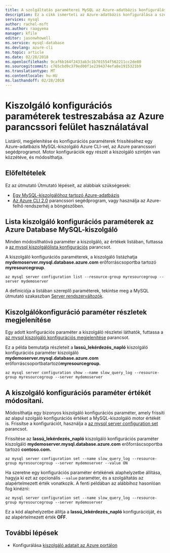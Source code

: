 ```yaml
---
title: A szolgáltatás paraméterei MySQL az Azure-adatbázis konfigurálása
description: Ez a cikk ismerteti az Azure-adatbázis konfigurálása a szolgáltatás paraméterei MySQL az Azure CLI parancssori segédprogram használatával.
services: mysql
author: rachel-msft
ms.author: raagyema
manager: kfile
editor: jasonwhowell
ms.service: mysql-database
ms.devlang: azure-cli
ms.topic: article
ms.date: 02/28/2018
ms.openlocfilehash: 9caf6b164f2433ab3c1b701554f562211cc2de80
ms.sourcegitcommit: c765cbd9c379ed00f1e2394374efa8e1915321b9
ms.translationtype: MT
ms.contentlocale: hu-HU
ms.lasthandoff: 02/28/2018
---
```

# <a name="customize-server-configuration-parameters-by-using-azure-cli"></a>Kiszolgáló konfigurációs paraméterek testreszabása az Azure parancssori felület használatával
Listáról, megjelenítése és konfigurációs paraméterek frissítéséhez egy Azure-adatbázis MySQL-kiszolgáló Azure CLI-vel, az Azure parancssori segédprogramot. Motor konfigurációk egy részét a kiszolgáló szintjén van közzétéve, és módosíthatja. 

## <a name="prerequisites"></a>Előfeltételek
Ez az útmutató Útmutató lépéseit, az alábbiak szükségesek:
- [Egy MySQL-kiszolgálóhoz tartozó Azure-adatbázis](quickstart-create-mysql-server-database-using-azure-cli.md)
- [Az Azure CLI 2.0](/cli/azure/install-azure-cli) parancssori segédprogram, vagy használja az Azure-felhő rendszerhéj a böngészőben.

## <a name="list-server-configuration-parameters-for-azure-database-for-mysql-server"></a>Lista kiszolgáló konfigurációs paraméterek az Azure Database MySQL-kiszolgáló
Minden módosíthatóvá paraméter a kiszolgáló, az értékek listában, futtassa a [az mysql kiszolgálólista konfigurációs](/cli/azure/mysql/server/configuration#az_mysql_server_configuration_list) parancsot.

A kiszolgáló konfigurációs paraméterek, a kiszolgáló listázhatja **mydemoserver.mysql.database.azure.com** erőforráscsoportba tartozó **myresourcegroup**.
```azurecli-interactive
az mysql server configuration list --resource-group myresourcegroup --server mydemoserver
```
A definíciója a listában szereplő paraméterek, tekintse meg a MySQL útmutató szakaszban [Server rendszerváltozók](https://dev.mysql.com/doc/refman/5.7/en/server-system-variables.html).

## <a name="show-server-configuration-parameter-details"></a>Kiszolgálókonfiguráció paraméter részletek megjelenítése
Egy adott konfigurációs paraméter a kiszolgáló részletei láthatók, futtassa a [az mysql kiszolgáló konfigurációs megjelenítése](/cli/azure/mysql/server/configuration#az_mysql_server_configuration_show) parancsot.

Ez a példa bemutatja részleteit a **lassú\_lekérdezés\_napló** kiszolgáló konfigurációs paraméter kiszolgáló **mydemoserver.mysql.database.azure.com** erőforráscsoportbatartozó**myresourcegroup.**
```azurecli-interactive
az mysql server configuration show --name slow_query_log --resource-group myresourcegroup --server mydemoserver
```
## <a name="modify-a-server-configuration-parameter-value"></a>A kiszolgáló konfigurációs paraméter értékét módosítani.
Módosíthatja egy bizonyos kiszolgáló konfigurációs paraméter, amely frissíti az alapul szolgáló konfigurációs értéket a MySQL-kiszolgáló motor értékét is. Frissítse a konfigurációt, használja a [az mysql server configuration set](/cli/azure/mysql/server/configuration#az_mysql_server_configuration_set) parancsot. 

Frissítése az **lassú\_lekérdezés\_napló** kiszolgáló konfigurációs paraméter kiszolgáló **mydemoserver.mysql.database.azure.com** erőforráscsoportba tartozó  **contoso.com.**
```azurecli-interactive
az mysql server configuration set --name slow_query_log --resource-group myresourcegroup --server mydemoserver --value ON
```
Ha szeretne egy konfigurációs paraméter értékének alaphelyzetbe állítása, hagyja ki ezt az opcionális `--value` paraméter, és a szolgáltatás az alapértelmezett érték vonatkozik. A fenti példában az alábbihoz hasonlóan fog kinézni:
```azurecli-interactive
az mysql server configuration set --name slow_query_log --resource-group myresourcegroup --server mydemoserver
```
Ez a kód alaphelyzetbe állítja a **lassú\_lekérdezés\_napló** konfigurációját, és az alapértelmezett érték **OFF**. 

## <a name="next-steps"></a>További lépések
- Konfigurálása [kiszolgáló adatait az Azure portálon](howto-server-parameters.md)